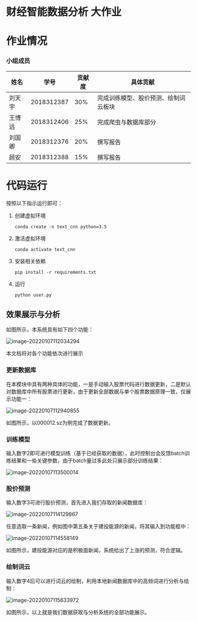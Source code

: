 # 财经智能数据分析 大作业

# 作业情况

### 小组成员

| 姓名   | 学号       | 贡献度 | 具体贡献                             |
| ------ | ---------- | ------ | ------------------------------------ |
| 刘天宇 | 2018312387 | 30%    | 完成训练模型、股价预测、绘制词云板块 |
| 王博远 | 2018312406 | 25%    | 完成爬虫与数据库部分                 |
| 刘国卿 | 2018312376 | 20%    | 撰写报告                             |
| 顾安   | 2018312388 | 15%    | 撰写报告                             |



# 代码运行

按照以下指示运行即可：

1. 创建虚拟环境

   `conda create -n text_cnn python=3.5`

2. 激活虚拟环境

   `conda activate text_cnn`

3. 安装相关依赖

   `pip install -r requirements.txt`

4. 运行

   `python user.py`

   

## 效果展示与分析

如图所示，本系统具有如下四个功能：

![image-20220107112034294](https://s2.loli.net/2022/01/07/RyaXMDp75IxgEwL.png)

本文档将对各个功能依次进行展示

###  更新数据库

在本模块中具有两种具体的功能，一是手动输入股票代码进行数据更新，二是默认对数据库中所有股票进行更新，由于更新全部数据与单个股票数据原理一致，仅展示功能一：

![image-20220107112940855](https://s2.loli.net/2022/01/07/l3HwVMYfziIDyLr.png)

如图所示，以000012.sz为例完成了数据更新。

### 训练模型

输入数字2即可进行模型训练（基于已经获取的数据），此时控制台会反馈batch训练结果和一些关键参数，由于batch量过多此处只展示部分训练结果：

![image-20220107113500014](https://s2.loli.net/2022/01/07/8RVjGedXkHvUsK9.png)

### 股价预测

输入数字3可进行股价预测，首先进入我们存取的新闻数据库：

![image-20220107114129867](https://s2.loli.net/2022/01/07/lw1sNM6XjYaBZ7I.png)

任意选取一条新闻，例如图中第五条关于建投能源的新闻，将其输入到功能框中：

![image-20220107114558149](https://s2.loli.net/2022/01/07/mp8IRz4XlgBGYkd.png)

如图所示，建投能源对应的是积极面新闻，系统给出了上涨的预测，符合逻辑。

### 绘制词云

输入数字4后可以进行词云的绘制，利用本地新闻数据库中的高频词进行分析与绘制：

![image-20220107115633972](https://s2.loli.net/2022/01/07/mHvkq4KCVLyfIeJ.png)

如图所示，以上就是我们数据获取与分析系统的全部功能展示。